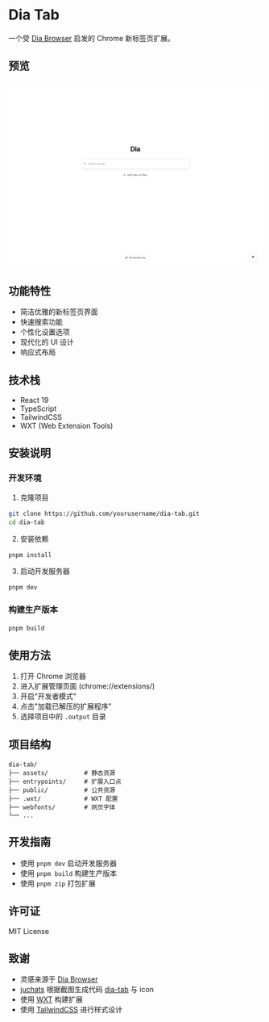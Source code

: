 # Dia Tab

一个受 [Dia Browser](https://www.diabrowser.com/) 启发的 Chrome 新标签页扩展。

## 预览

![Dia Tab 预览](./dia-tab.png)

## 功能特性

- 简洁优雅的新标签页界面
- 快速搜索功能
- 个性化设置选项
- 现代化的 UI 设计
- 响应式布局

## 技术栈

- React 19
- TypeScript
- TailwindCSS
- WXT (Web Extension Tools)

## 安装说明

### 开发环境

1. 克隆项目

```bash
git clone https://github.com/yourusername/dia-tab.git
cd dia-tab
```

2. 安装依赖

```bash
pnpm install
```

3. 启动开发服务器

```bash
pnpm dev
```

### 构建生产版本

```bash
pnpm build
```

## 使用方法

1. 打开 Chrome 浏览器
2. 进入扩展管理页面 (chrome://extensions/)
3. 开启"开发者模式"
4. 点击"加载已解压的扩展程序"
5. 选择项目中的 `.output` 目录

## 项目结构

```
dia-tab/
├── assets/          # 静态资源
├── entrypoints/     # 扩展入口点
├── public/          # 公共资源
├── .wxt/            # WXT 配置
├── webfonts/        # 网页字体
└── ...
```

## 开发指南

- 使用 `pnpm dev` 启动开发服务器
- 使用 `pnpm build` 构建生产版本
- 使用 `pnpm zip` 打包扩展

## 许可证

MIT License

## 致谢

- 灵感来源于 [Dia Browser](https://www.diabrowser.com/)
- [juchats](https://www.juchats.com/) 根据截图生成代码 [dia-tab](./dia-tab.html) 与 icon
- 使用 [WXT](https://wxt.dev/) 构建扩展
- 使用 [TailwindCSS](https://tailwindcss.com/) 进行样式设计
